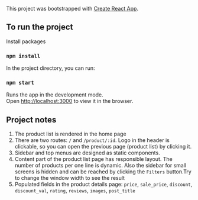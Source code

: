 This project was bootstrapped with [Create React App](https://github.com/facebook/create-react-app).

## To run the project

Install packages

### `npm install`

In the project directory, you can run:

### `npm start`

Runs the app in the development mode.<br>
Open [http://localhost:3000](http://localhost:3000) to view it in the browser.

## Project notes

1. The product list is rendered in the home page
2. There are two routes: `/` and `/product/:id`. Logo in the header is clickable, so you can open the previous page (product list) by clicking it.
3. Sidebar and top menus are designed as static components.
4. Content part of the product list page has responsible layout. The number of products per one line is dynamic. Also the sidebar for small screens is hidden and can be reached by clicking the `Filters` button.Try to change the window width to see the result
5. Populated fields in the product details page: `price`, `sale_price`, `discount`, `discount_val`, `rating`, `reviews`, `images`, `post_title`
